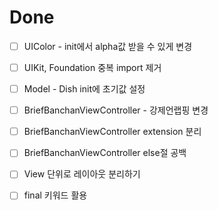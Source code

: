 # Done

- [ ] UIColor - init에서 alpha값 받을 수 있게 변경

- [ ] UIKit, Foundation 중복 import 제거

- [ ] Model - Dish init에 초기값 설정

- [ ] BriefBanchanViewController - 강제언랩핑 변경

- [ ] BriefBanchanViewController extension 분리

- [ ] BriefBanchanViewController else절 공백

- [ ] View 단위로 레이아웃 분리하기

- [ ] final 키워드 활용

  